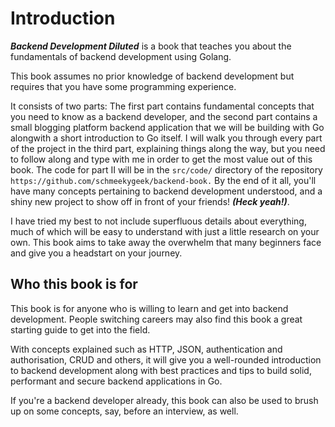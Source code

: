 # Introduction
***Backend Development Diluted*** is a book that teaches you about the fundamentals of backend development using Golang.

This book assumes no prior knowledge of backend development but requires that you have some programming experience.

It consists of two parts: The first part contains fundamental concepts that you need to know as a backend developer, and the second part contains a small blogging platform backend application that we will be building with Go alongwith a short introduction to Go itself.
I will walk you through every part of the project in the third part, explaining things along the way,
but you need to follow along and type with me in order to get the most value out of this book. The code for part II will be in the `src/code/` directory of the repository `https://github.com/schmeekygeek/backend-book.` 
By the end of it all, you'll have many concepts pertaining to backend development understood, and a shiny new project to show off in front of your friends! ***(Heck yeah!)***.

I have tried my best to not include superfluous details about everything, much of which will be easy to understand with just a little research on your own. This book aims to take away the overwhelm that many beginners face and give you a headstart on your journey.

## Who this book is for
This book is for anyone who is willing to learn and get into backend development.
People switching careers may also find this book a great starting guide to get into the field.

With concepts explained such as HTTP, JSON, authentication and authorisation, CRUD and others, it will give you a well-rounded introduction to backend development along with best practices and tips to build solid, performant and secure backend applications in Go.

If you're a backend developer already, this book can also be used to brush up on some concepts, say, before an interview, as well.
